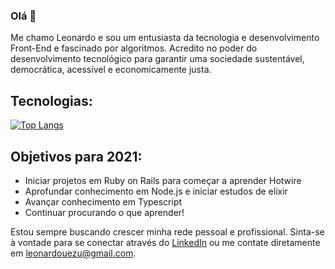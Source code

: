 ### Olá 👋

Me chamo Leonardo e sou um entusiasta da tecnologia e desenvolvimento Front-End e fascinado por algoritmos. Acredito no poder do desenvolvimento tecnológico para garantir uma sociedade sustentável, democrática, acessível e economicamente justa.

## Tecnologias:

[![Top Langs](https://github-readme-stats.vercel.app/api/top-langs/?username=luezu-42&langs_count=8)](https://github.com/anuraghazra/github-readme-stats)

## Objetivos para 2021:

- Iniciar projetos em Ruby on Rails para começar a aprender Hotwire
- Aprofundar conhecimento em Node.js e iniciar estudos de elixir
- Avançar conhecimento em Typescript
- Continuar procurando o que aprender!

Estou sempre buscando crescer minha rede pessoal e profissional. Sinta-se à vontade para se conectar através do <a href="https://www.linkedin.com/in/leonardouezu/">LinkedIn</a> ou me contate diretamente em leonardouezu@gmail.com. 
